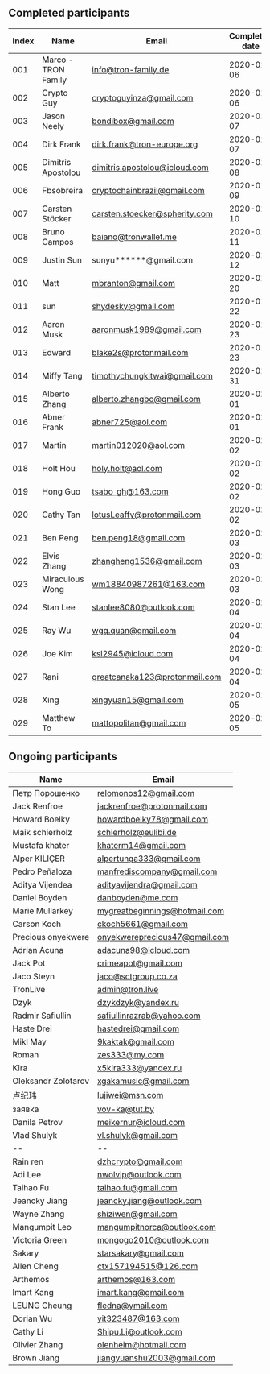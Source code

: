 ## Completed participants

Index | Name | Email | Completed date
------------ |------------ | ------------- | -------------
001 | Marco - TRON Family | info@tron-family.de | 2020-01-06
002 | Crypto Guy | cryptoguyinza@gmail.com | 2020-01-06
003 | Jason Neely | bondibox@gmail.com | 2020-01-07
004 | Dirk Frank | dirk.frank@tron-europe.org | 2020-01-07
005 | Dimitris Apostolou | dimitris.apostolou@icloud.com | 2020-01-08
006 | Fbsobreira| cryptochainbrazil@gmail.com | 2020-01-09
007 | Carsten Stöcker| carsten.stoecker@spherity.com | 2020-01-10
008 | Bruno Campos | baiano@tronwallet.me | 2020-01-11
009 | Justin Sun | sunyu******@gmail.com | 2020-01-12
010 | Matt   | mbranton@gmail.com | 2020-01-20
011 | sun   | shydesky@gmail.com | 2020-01-22
012 | Aaron Musk| aaronmusk1989@gmail.com | 2020-01-23
013 | Edward | blake2s@protonmail.com | 2020-01-23
014 | Miffy Tang | timothychungkitwai@gmail.com | 2020-01-31
015 | Alberto Zhang | alberto.zhangbo@gmail.com | 2020-02-01
016 | Abner Frank   | abner725@aol.com          | 2020-02-01
017 | Martin   | martin012020@aol.com          | 2020-02-02
018 | Holt Hou | holy.holt@aol.com      | 2020-02-02
019 | Hong Guo | tsabo_gh@163.com      | 2020-02-02
020 | Cathy Tan | lotusLeaffy@protonmail.com      | 2020-02-02
021 | Ben Peng | ben.peng18@gmail.com     | 2020-02-03
022 | Elvis Zhang | zhangheng1536@gmail.com     | 2020-02-03
023 | Miraculous Wong | wm18840987261@163.com      | 2020-02-03
024 |   Stan Lee      | stanlee8080@outlook.com    | 2020-02-04
025 |   Ray Wu        | wgq.quan@gmail.com         | 2020-02-04
026 |   Joe Kim       | ksl2945@icloud.com         | 2020-02-04
027 |    Rani | greatcanaka123@protonmail.com | 2020-02-04
028 |    Xing | xingyuan15@gmail.com | 2020-02-05
029 | Matthew To | mattopolitan@gmail.com | 2020-02-05

## Ongoing participants

Name | Email |
------------ | ------------- |
Петр Порошенко   | relomonos12@gmail.com |
Jack Renfroe   | jackrenfroe@protonmail.com |
Howard Boelky | howardboelky78@gmail.com |
Maik schierholz | schierholz@eulibi.de |
Mustafa khater | khaterm14@gmail.com |
Alper KILIÇER |alpertunga333@gmail.com |
Pedro Peñaloza | manfrediscompany@gmail.com |
Aditya Vijendea |adityavijendra@gmail.com |
Daniel Boyden | danboyden@me.com|
Marie Mullarkey | mygreatbeginnings@hotmail.com|
Carson Koch |  ckoch5661@gmail.com |
Precious onyekwere | onyekwereprecious47@gmail.com |
Adrian Acuna | adacuna98@icloud.com |
Jack Pot | crimeapot@gmail.com |
Jaco Steyn | jaco@sctgroup.co.za |
TronLive | admin@tron.live |
Dzyk | dzykdzyk@yandex.ru |
Radmir Safiullin | safiullinrazrab@yahoo.com |
Haste Drei | hastedrei@gmail.com |
Mikl May  |  9kaktak@gmail.com | 
Roman     |  zes333@my.com  |
Kira      |  x5kira333@yandex.ru |
Oleksandr Zolotarov | xgakamusic@gmail.com |
卢纪玮   |  lujiwei@msn.com |
заявка  |  vov-ka@tut.by |
Danila Petrov |  meikernur@icloud.com |
Vlad Shulyk   |  vl.shulyk@gmail.com  |
-- | -- |
Rain ren      | dzhcrypto@gmail.com           |
Adi Lee       | nwolvip@outlook.com           |
Taihao Fu     | taihao.fu@gmail.com           |
Jeancky Jiang | jeancky.jiang@outlook.com     |
Wayne Zhang   | shiziwen@gmail.com            |
Mangumpit Leo | mangumpitnorca@outlook.com    |
Victoria Green| mongogo2010@outlook.com       |
Sakary        | starsakary@gmail.com          |
Allen Cheng   | ctx157194515@126.com          |
Arthemos      | arthemos@163.com              |
Imart Kang    | imart.kang@gmail.com          |
LEUNG Cheung  | fledna@ymail.com              |
Dorian Wu     | yit323487@163.com             |
Cathy Li      | Shipu.Li@outlook.com          |
Olivier Zhang | olenheim@hotmail.com          |
Brown Jiang   | jiangyuanshu2003@gmail.com    |
